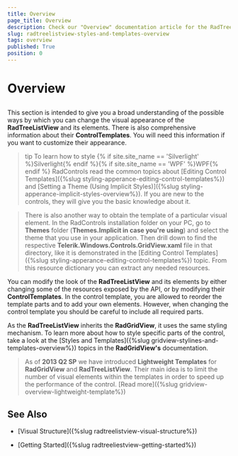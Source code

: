 ```yaml
---
title: Overview
page_title: Overview
description: Check our "Overview" documentation article for the RadTreeListView WPF control.
slug: radtreelistview-styles-and-templates-overview
tags: overview
published: True
position: 0
---
```


# Overview



## 

This section is intended to give you a broad understanding of the possible ways by which you can change the visual appearance of the __RadTreeListView__ and its elements.  There is also comprehensive information about their __ControlTemplates__. You will need this information if you want to customize their appearance.
        

>tip To learn how to style {% if site.site_name == 'Silverlight' %}Silverlight{% endif %}{% if site.site_name == 'WPF' %}WPF{% endif %} RadControls read the common topics about [Editing Control Templates]({%slug styling-apperance-editing-control-templates%}) and [Setting a Theme (Using Implicit Styles)]({%slug styling-apperance-implicit-styles-overview%}). If you are new to the controls, they will give you the basic knowledge about it.
		

>There is also another way to obtain the template of a particular visual element. In the RadControls installation folder on your PC, go to __Themes__ folder (__Themes.Implicit in case you're using__) and select the theme that you use in your application. Then drill down to find the respective __Telerik.Windows.Controls.GridView.xaml__ file in that directory, like it is demonstrated in the [Editing Control Templates]({%slug styling-apperance-editing-control-templates%}) topic. From this resource dictionary you can extract any needed resources.
		  

You can modify the look of the __RadTreeListView__ and its elements by either changing some of the resources exposed by the API, or by modifying their __ControlTemplates__. In the control template, you are allowed to reorder the template parts and to add your own elements. However, when changing the control template you should be careful to include all required parts.
        

As the __RadTreeListView__ inherits the __RadGridView__, it uses the same styling mechanism. To learn more about how to style specific parts of the control, take a look at the [Styles and Templates]({%slug gridview-stylines-and-templates-overview%}) topics in the __RadGridView's__ documentation.
        

>As of __2013 Q2 SP__ we have introduced __Lightweight Templates__ for __RadGridView__ and __RadTreeListView__. Their main idea is to limit the number of visual elements within the templates in order to speed up the performance of the control. [Read more]({%slug gridview-overview-lightweight-template%})

## See Also

 * [Visual Structure]({%slug radtreelistview-visual-structure%})

 * [Getting Started]({%slug radtreeliestview-getting-started%})
